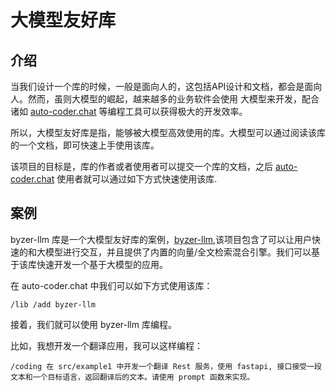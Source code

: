 # 大模型友好库

## 介绍 

当我们设计一个库的时候，一般是面向人的，这包括API设计和文档，都会是面向人。然而，虽则大模型的崛起，越来越多的业务软件会使用
大模型来开发，配合诸如 [auto-coder.chat](https://github.com/allwefantasy/auto-coder) 等编程工具可以获得极大的开发效率。

所以，大模型友好库是指，能够被大模型高效使用的库。大模型可以通过阅读该库的一个文档，即可快速上手使用该库。

该项目的目标是，库的作者或者使用者可以提交一个库的文档，之后 [auto-coder.chat](https://github.com/allwefantasy/auto-coder) 使用者就可以通过如下方式快速使用该库.

## 案例

byzer-llm 库是一个大模型友好库的案例，[byzer-llm](https://github.com/allwefantasy/byzer-llm),该项目包含了可以让用户快速的和大模型进行交互，并且提供了内置的向量/全文检索混合引擎。我们可以基于该库快速开发一个基于大模型的应用。

在 auto-coder.chat 中我们可以如下方式使用该库：

```shell
/lib /add byzer-llm
```

接着，我们就可以使用 byzer-llm 库编程。

比如，我想开发一个翻译应用，我可以这样编程：

```shell
/coding 在 src/example1 中开发一个翻译 Rest 服务，使用 fastapi, 接口接受一段文本和一个目标语言，返回翻译后的文本。请使用 prompt 函数来实现。
```

